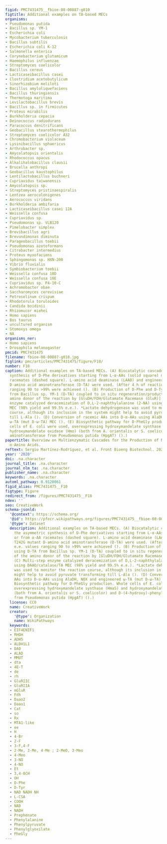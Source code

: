 ```yaml
---
figid: PMC7431475__fbioe-08-00887-g010
figtitle: Additional examples on TA-based MECs
organisms:
- Pseudomonas putida
- Bacillus sp. YM-1
- Escherichia coli
- Mycobacterium tuberculosis
- Bacillus subtilis
- Escherichia coli K-12
- Salmonella enterica
- Corynebacterium glutamicum
- Haemophilus influenzae
- Streptomyces coelicolor
- Bacillus cereus
- Lacticaseibacillus casei
- Clostridium acetobutylicum
- Sinorhizobium meliloti
- Bacillus amyloliquefaciens
- Bacillus thuringiensis
- Thermotoga maritima
- Levilactobacillus brevis
- Bacillus sp. in firmicutes
- Proteus mirabilis
- Burkholderia cepacia
- Deinococcus radiodurans
- Paracoccus denitrificans
- Geobacillus stearothermophilus
- Streptomyces coelicolor A32
- Chromobacterium violaceum
- Lysinibacillus sphaericus
- Arthrobacter sp.
- Amycolatopsis orientalis
- Rhodococcus opacus
- Alkalihalobacillus clausii
- Brucella anthropi
- Geobacillus kaustophilus
- Lentilactobacillus buchneri
- Cupriavidus taiwanensis
- Amycolatopsis sp.
- Streptomyces pristinaespiralis
- Lentzea aerocolonigenes
- Aerococcus viridans
- Burkholderia ambifaria
- Lacticaseibacillus casei 12A
- Weissella confusa
- Cupriavidus sp.
- Pseudomonas sp. VLB120
- Pimelobacter simplex
- Brevibacillus agri
- Brevundimonas diminuta
- Parageobacillus toebii
- Pseudomonas azotoformans
- Citrobacter intermedius
- Proteus myxofaciens
- Sphingomonas sp. HXN-200
- Vibrio fluvialis
- Symbiobacterium toebii
- Weissella confusa 10D
- Weissella confusa 10E
- Cupriavidus sp. P4-10-C
- Achromobacter obae
- Saccharomyces cerevisiae
- Petroselinum crispum
- Rhodotorula toruloides
- Candida boidinii
- Rhizomucor miehei
- Homo sapiens
- Bos taurus
- uncultured organism
- Stomoxys omega
- NA
organisms_ner:
- Homo sapiens
- Drosophila melanogaster
pmcid: PMC7431475
filename: fbioe-08-00887-g010.jpg
figlink: pmc/articles/PMC7431475/figure/F10/
number: F10
caption: Additional examples on TA-based MECs. (A) Biocatalytic cascade for the asymmetric
  synthesis of D-Phe derivatives starting from L-α-AAs (solid square) or from α-AA
  racemates (dashed square). L-amino acid deaminase (LAAD) and engineered T242G mutant
  D-amino acid aminotransferase (D-TA) were used. (After 4 h of reaction e.e. values
  ranging 90 to >99% were achieved (). (B) Production of D-Phe and D-Tyr using D-TA
  from Bacillus sp. YM-1 (D-TA) coupled to in situ regeneration/production of the
  amino donor of the reaction by [GluDH/FDH/Glutamate Racemase (GluR)] (). (C) Multi-step
  enzyme catalyzed deracemization of D,L-2-naphthylalanine (2-NA) using DAAO/catalase/TA
  MEC (98% yield and 99.5% e.e.). *Lactate dehydrogenase was used to monitor the reaction
  course, although its inclusion in the system might help to avoid pyruvate transforming
  till L-Ala (). (D) Conversion of racemic AAs into D-α-AAs using AlaDH, NOX and engineered
  ω-TA (mut D-ω-TA) MEC (). (E) Biosynthetic pathway for D-PheGly production. Whole
  cells of E. coli were used, overexpressing hydroxymandelate synthase (HmaS) and
  hydroxymandelate oxidase (Hmo) (both from A. orientalis or S. coelicolor) and D-(4-hydroxy)-phenylglycine
  aminotransferase from Pseudomonas putida (HpgAT) ().)
papertitle: Overview on Multienzymatic Cascades for the Production of Non-canonical
  α-Amino Acids.
reftext: Sergio Martínez-Rodríguez, et al. Front Bioeng Biotechnol. 2020;8:887.
year: '2020'
doi: .na.character
journal_title: .na.character
journal_nlm_ta: .na.character
publisher_name: .na.character
keywords: .na.character
automl_pathway: 0.9128061
figid_alias: PMC7431475__F10
figtype: Figure
redirect_from: /figures/PMC7431475__F10
ndex: ''
seo: CreativeWork
schema-jsonld:
  '@context': https://schema.org/
  '@id': https://pfocr.wikipathways.org/figures/PMC7431475__fbioe-08-00887-g010.html
  '@type': Dataset
  description: Additional examples on TA-based MECs. (A) Biocatalytic cascade for
    the asymmetric synthesis of D-Phe derivatives starting from L-α-AAs (solid square)
    or from α-AA racemates (dashed square). L-amino acid deaminase (LAAD) and engineered
    T242G mutant D-amino acid aminotransferase (D-TA) were used. (After 4 h of reaction
    e.e. values ranging 90 to >99% were achieved (). (B) Production of D-Phe and D-Tyr
    using D-TA from Bacillus sp. YM-1 (D-TA) coupled to in situ regeneration/production
    of the amino donor of the reaction by [GluDH/FDH/Glutamate Racemase (GluR)] ().
    (C) Multi-step enzyme catalyzed deracemization of D,L-2-naphthylalanine (2-NA)
    using DAAO/catalase/TA MEC (98% yield and 99.5% e.e.). *Lactate dehydrogenase
    was used to monitor the reaction course, although its inclusion in the system
    might help to avoid pyruvate transforming till L-Ala (). (D) Conversion of racemic
    AAs into D-α-AAs using AlaDH, NOX and engineered ω-TA (mut D-ω-TA) MEC (). (E)
    Biosynthetic pathway for D-PheGly production. Whole cells of E. coli were used,
    overexpressing hydroxymandelate synthase (HmaS) and hydroxymandelate oxidase (Hmo)
    (both from A. orientalis or S. coelicolor) and D-(4-hydroxy)-phenylglycine aminotransferase
    from Pseudomonas putida (HpgAT) ().)
  license: CC0
  name: CreativeWork
  creator:
    '@type': Organization
    name: WikiPathways
  keywords:
  - EIF4ENIF1
  - RHOH
  - ADH5
  - ALDH1L1
  - DAO
  - ALAD
  - MMUT
  - dta
  - 4E-T
  - de
  - rh
  - GluRIIC
  - GluRIIA
  - mGluR
  - Fdh
  - Daao2
  - Daao1
  - Cat
  - so
  - Rx
  - MTA1-like
  - ee
  - H
  - 4-Br
  - 2-F
  - 3-F,4-F
  - 2-Me, 3-Me, 4-Me ; 2-MeO, 3-Meo
  - 4-Meo
  - 3-NO
  - 4-NO
  - Et
  - 3,4-0CH
  - OH
  - D-Phe
  - D-Tyr
  - NAD NADH NH
  - L-CSA
  - COOH
  - NAD
  - NADH
  - Prephenate
  - Phenylalanine
  - Phenylpyruvate
  - Phenylglyoxilate
  - PheGly
---
```

